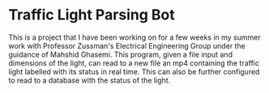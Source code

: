 # Traffic Light Parsing Bot

This is a project that I have been working on for a few weeks in my summer work with Professor Zussman's Electrical Engineering Group under
the guidance of Mahshid Ghasemi. This program, given a file input and dimensions of the light, can read to a new file an mp4 containing
the traffic light labelled with its status in real time. This can also be further configured to read to a database with the status of the light.
